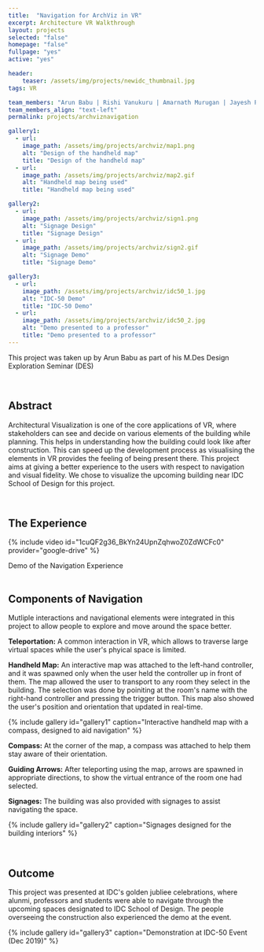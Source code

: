 ```yaml
---
title:  "Navigation for ArchViz in VR"
excerpt: Architecture VR Walkthrough
layout: projects   
selected: "false"
homepage: "false"
fullpage: "yes"
active: "yes"

header:
    teaser: /assets/img/projects/newidc_thumbnail.jpg
tags: VR  

team_members: "Arun Babu | Rishi Vanukuru | Amarnath Murugan | Jayesh Pillai"
team_members_align: "text-left"
permalink: projects/archviznavigation

gallery1:
  - url: 
    image_path: /assets/img/projects/archviz/map1.png
    alt: "Design of the handheld map"
    title: "Design of the handheld map"
  - url: 
    image_path: /assets/img/projects/archviz/map2.gif
    alt: "Handheld map being used"
    title: "Handheld map being used"

gallery2:
  - url: 
    image_path: /assets/img/projects/archviz/sign1.png
    alt: "Signage Design"
    title: "Signage Design"
  - url: 
    image_path: /assets/img/projects/archviz/sign2.gif
    alt: "Signage Demo"
    title: "Signage Demo"

gallery3:
  - url: 
    image_path: /assets/img/projects/archviz/idc50_1.jpg
    alt: "IDC-50 Demo"
    title: "IDC-50 Demo"
  - url: 
    image_path: /assets/img/projects/archviz/idc50_2.jpg
    alt: "Demo presented to a professor"
    title: "Demo presented to a professor"
---
```


This project was taken up by Arun Babu as part of his M.Des Design Exploration Seminar (DES) 

<br>

## Abstract

Architectural Visualization is one of the core applications of VR, where stakeholders can see and decide on various elements of the building while planning. This helps in understanding how the building could look like after construction. This can speed up the development process as visualising the elements in VR provides the feeling of being present there. This project aims at giving a better experience to the users with respect to navigation and visual fidelity. We chose to visualize the upcoming building near IDC School of Design for this project.

<br>

## The Experience

{% include video id="1cuQF2g36_BkYn24UpnZqhwoZ0ZdWCFc0" provider="google-drive" %}
<figcaption>Demo of the Navigation Experience</figcaption>

<br>

## Components of Navigation

Mutliple interactions and navigational elements were integrated in this project to allow people to explore and move around the space better.

**Teleportation:** A common interaction in VR, which allows to traverse large virtual spaces while the user's phyical space is limited.

**Handheld Map:** An interactive map was attached to the left-hand controller, and it was spawned only when the user held the controller up in front of them. The map allowed the user to transport to any room they select in the building. The selection was done by poiniting at the room's name with the right-hand controller and pressing the trigger button. This map also showed the user's position and orientation that updated in real-time.

{% include gallery id="gallery1" caption="Interactive handheld map with a compass, designed to aid navigation" %}

**Compass:** At the corner of the map, a compass was attached to help them stay aware of their orientation.

**Guiding Arrows:** After teleporting using the map, arrows are spawned in appropriate directions, to show the virtual entrance of the room one had selected.

**Signages:** The building was also provided with signages to assist navigating the space.

{% include gallery id="gallery2" caption="Signages designed for the building interiors" %}

<br>

## Outcome

This project was presented at IDC's golden jubliee celebrations, where alunmi, professors and students were able to navigate through the upcoming spaces designated to IDC School of Design. The people overseeing the construction also experienced the demo at the event.


{% include gallery id="gallery3" caption="Demonstration at IDC-50 Event (Dec 2019)" %}


